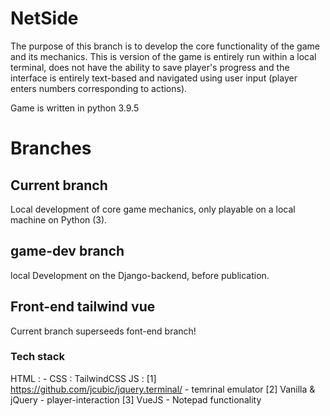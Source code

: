 # NetSide
The purpose of this branch is to develop the core functionality of the game and its mechanics. This is version of the game is entirely run within a local terminal, does not have the ability to save player's progress and the interface is entirely text-based and navigated using user input (player enters numbers corresponding to actions).

Game is written in python 3.9.5

# Branches

## Current branch
Local development of core game mechanics, only playable on a local machine on Python (3).

## game-dev branch
local Development on the Django-backend, before publication.

## Front-end tailwind vue
Current branch superseeds font-end branch!

### Tech stack
HTML : -
CSS : TailwindCSS 
JS : [1] https://github.com/jcubic/jquery.terminal/ - temrinal emulator [2] Vanilla & jQuery - player-interaction [3] VueJS - Notepad functionality

